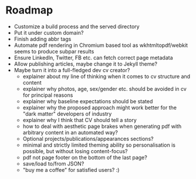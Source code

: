 # Roadmap

* Customize a build process and the served directory
* Put it under custom domain?
* Finish adding abbr tags
* Automate pdf rendering in Chromium based tool as wkhtmltopdf/webkit seems to produce subpar results
* Ensure LinkedIn, Twitter, FB etc. can fetch correct page metadata
* Allow publishing articles, maybe change it to Jekyll theme?
* Maybe turn it into a full-fledged dev cv creator?
  * explainer about my line of thinking when it comes to cv structure and content
  * explainer why photos, age, sex/gender etc. should be avoided in cv for principal reasons
  * explainer why baseline expectations should be stated
  * explainer why the proposed approach might work better for the "dark matter" developers of industry
  * explainer why I think that CV should tell a story
  * how to deal with aesthetic page brakes when generating pdf with arbitrary content in an automated way?
  * Optional projects/publications/appearances sections?
  * minimal and strictly limited theming ability so personalisation is possible, but without losing content-focus?
  * pdf not page footer on the bottom of the last page?
  * save/load to/from JSON?
  * "buy me a coffee" for satisfied users? :)
